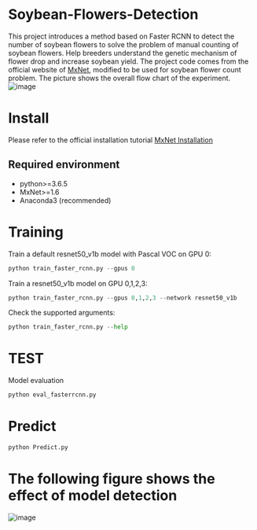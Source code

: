 # Soybean-Flowers-Detection
This project introduces a method based on Faster RCNN to detect the number of soybean flowers to solve the problem of manual counting of soybean flowers. Help breeders understand the genetic mechanism of flower drop and increase soybean yield. The project code comes from the official website of [MxNet](https://cv.gluon.ai/build/examples_detection/train_faster_rcnn_voc.html#sphx-glr-build-examples-detection-train-faster-rcnn-voc-py), modified to be used for soybean flower count problem. The picture shows the overall flow chart of the experiment.![image](https://github.com/yanzhuangzhuang123/Soybean-Flowers-Detection/tree/main/dataset/Figure_4.tif)
# Install
Please refer to the official installation tutorial [MxNet Installation](https://cv.gluon.ai/install/install-more.html#)
## Required environment
* python>=3.6.5
* MxNet>=1.6
* Anaconda3 (recommended)
# Training
Train a default resnet50_v1b model with Pascal VOC on GPU 0:
```python
python train_faster_rcnn.py --gpus 0
``` 
Train a resnet50_v1b model on GPU 0,1,2,3:
```python
python train_faster_rcnn.py --gpus 0,1,2,3 --network resnet50_v1b
``` 
Check the supported arguments:
```python
python train_faster_rcnn.py --help
``` 
# TEST
Model evaluation
```python
python eval_fasterrcnn.py 
```
# Predict 
```python
python Predict.py
```
# The following figure shows the effect of model detection
![image](https://github.com/yanzhuangzhuang123/Soybean-Flowers-Detection/tree/main/dataset/result.png)
